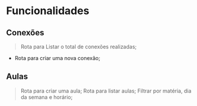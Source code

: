 # Funcionalidades

## Conexões

> Rota para Listar o total de conexões realizadas;
- Rota para criar uma nova conexão;

## Aulas

> Rota para criar uma aula;
> Rota para listar aulas;
  > Filtrar por matéria, dia da semana e horário;